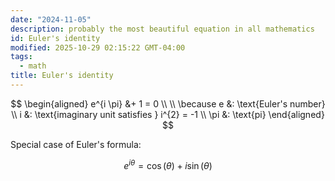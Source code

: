 ```yaml
---
date: "2024-11-05"
description: probably the most beautiful equation in all mathematics
id: Euler's identity
modified: 2025-10-29 02:15:22 GMT-04:00
tags:
  - math
title: Euler's identity
---
```


$$
\begin{aligned}
e^{i \pi} &+ 1 = 0 \\
\\
\because e &: \text{Euler's number} \\
i &: \text{imaginary unit satisfies } i^{2} = -1 \\
\pi &: \text{pi}
\end{aligned}
$$

Special case of Euler's formula:

$$
e^{i \theta} = \cos(\theta) + i \sin(\theta)
$$
